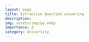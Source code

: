 ```yaml
---
layout: page
title: Extractive Question answering
description: 
img: assets/img/qa.webp
importance: 3
category: University
---
```


